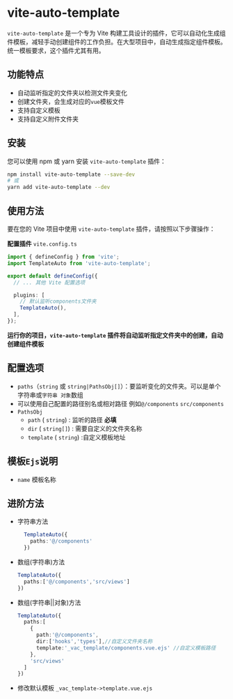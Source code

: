 # vite-auto-template

`vite-auto-template` 是一个专为 Vite 构建工具设计的插件，它可以自动化生成组件模板，减轻手动创建组件的工作负担。在大型项目中，自动生成指定组件模板。统一模板要求，这个插件尤其有用。

## 功能特点

- 自动监听指定的文件夹以检测文件夹变化
- 创建文件夹，会生成对应的`vue`模板文件
- 支持自定义模板
- 支持自定义附件文件夹


## 安装

您可以使用 npm 或 yarn 安装 `vite-auto-template` 插件：

```bash
npm install vite-auto-template --save-dev
# 或
yarn add vite-auto-template --dev
```

## 使用方法

要在您的 Vite 项目中使用 `vite-auto-template` 插件，请按照以下步骤操作：

**配置插件**  `vite.config.ts`
``` typescript
import { defineConfig } from 'vite';
import TemplateAuto from 'vite-auto-template';

export default defineConfig({
  // ... 其他 Vite 配置选项

  plugins: [
    // 默认监听components文件夹
    TemplateAuto(),
  ],
});
```

**运行你的项目，`vite-auto-template` 插件将自动监听指定文件夹中的创建，自动创建组件模板**

## 配置选项

- `paths`（`string` 或 `string|PathsObj[]`）：要监听变化的文件夹。可以是单个字符串或`字符串 对象`数组
 - 可以使用自己配置的路径别名或相对路径 例如`@/components` `src/components`
- `PathsObj`
   - `path` ( `string`) : 监听的路径 **必填**
   - `dir` ( `string[]`) : 需要自定义的文件夹名称
   - `template` ( `string`) :自定义模板地址

## 模板`Ejs`说明
- `name` 模板名称


## 进阶方法
- 字符串方法
  ``` typescript
    TemplateAuto({
      paths:'@/components'
    })
  ```
- 数组(字符串)方法
  ``` typescript
  TemplateAuto({
    paths:['@/components','src/views']
  })
  ```
- 数组(字符串||对象)方法
  ``` typescript
  TemplateAuto({
    paths:[
      {
        path:'@/components',
        dir:['hooks','types'],//自定义文件夹名称
        template:'_vac_template/components.vue.ejs' //自定义模板路径
      },
      'src/views'
    ]
  })
  ```
- 修改默认模板 `_vac_template->template.vue.ejs`

